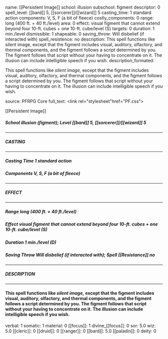 name: [[Persistent Image]]
school: illusion
subschool: figment
descriptor: 0
spell_level: [[bard]] 5, [[sorcerer]]/[[wizard]] 5
casting_time: 1 standard action
components: V, S, F (a bit of fleece)
costly_components: 0
range: long (400 ft. + 40 ft./level)
area: 0
effect: visual figment that cannot extend beyond four 10-ft. cubes + one 10-ft. cube/level (S)
targets: 0
duration: 1 min./level
dismissible: 1
shapeable: 0
saving_throw: Will disbelief (if interacted with)
spell_resistence: no
description: This spell functions like silent image, except that the figment includes visual, auditory, olfactory, and thermal components, and the figment follows a script determined by you. The figment follows that script without your having to concentrate on it. The illusion can include intelligible speech if you wish.
description_formated: <p>This spell functions like <i>silent image,</i> except that the figment includes visual, auditory, olfactory, and thermal components, and the figment follows a script determined by you. The figment follows that script without your having to concentrate on it. The illusion can include intelligible speech if you wish.</p>
source: PFRPG Core
full_text: <link rel="stylesheet"href="PF.css"><div class="heading"><p class="alignleft">[[Persistent Image]]</p><div style="clear: both;"></div></div><div><h5><b>School </b>illusion (figment); <b>Level </b>[[bard]] 5, [[sorcerer]]/[[wizard]] 5</h5></div><hr/><div><h5><b>CASTING</b></h5></div><hr/><div><h5><b>Casting Time </b>1 standard action</h5><h5><b>Components </b>V, S, F (a bit of fleece)</h5></div><hr/><div><h5><b>EFFECT</b></h5></div><hr/><div><h5><b>Range </b>long (400 ft. + 40 ft./level)</h5><h5><b>Effect </b>visual figment that cannot extend beyond four 10-ft. cubes + one 10-ft. cube/level (S)</h5><h5><b>Duration </b>1 min./level (D)</h5><h5><b>Saving Throw </b>Will disbelief (if interacted with); <b>Spell [[Resistance]] </b>no</h5></div><hr/><div><h5><b>DESCRIPTION</b></h5></div><hr/><div><h4><p>This spell functions like <i>silent image,</i> except that the figment includes visual, auditory, olfactory, and thermal components, and the figment follows a script determined by you. The figment follows that script without your having to concentrate on it. The illusion can include intelligible speech if you wish.</p></h4></div>
verbal: 1
somatic: 1
material: 0
[[focus]]: 1
divine_[[focus]]: 0
sor: 5.0
wiz: 5.0
[[cleric]]: 0
[[druid]]: 0
[[ranger]]: 0
[[bard]]: 5.0
[[paladin]]: 0
deity: 0
